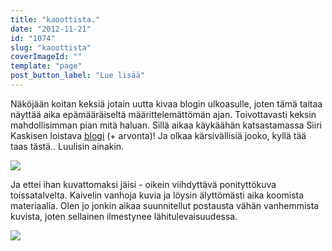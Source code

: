 ```yaml
---
title: "kaoottista."
date: "2012-11-21"
id: "1074"
slug: "kaoottista"
coverImageId: ""
template: "page"
post_button_label: "Lue lisää"
---
```


Näköjään koitan keksiä jotain uutta kivaa blogin ulkoasulle, joten tämä taitaa näyttää aika epämääräiseltä määrittelemättömän ajan. Toivottavasti keksin mahdollisimman pian mitä haluan. Sillä aikaa käykäähän katsastamassa Siiri Kaskisen loistava [blogi](http://skaskinen.blogspot.fi/2012/11/yhdistetty-arvonta-kysymyspostaus.html) (+ arvonta)! Ja olkaa kärsivällisiä jooko, kyllä tää taas tästä.. Luulisin ainakin.

[![](/images/IMG_1433.png)](http://3.bp.blogspot.com/-FzwmPOX7LGQ/UK0MuGqJiYI/AAAAAAAACZU/l9htFPCPanE/s1600/IMG_1433.png)

Ja ettei ihan kuvattomaksi jäisi - oikein viihdyttävä ponityttökuva toissatalvelta. Kaivelin vanhoja kuvia ja löysin älyttömästi aika koomista materiaalia. Olen jo jonkin aikaa suunnitellut postausta vähän vanhemmista kuvista, joten sellainen ilmestynee lähitulevaisuudessa.

[![](/images/ak.png)](http://3.bp.blogspot.com/-3vUAoxIICN4/UK0LZmQ1lNI/AAAAAAAACZE/jzAz30iz1PI/s1600/ak.png)
